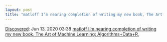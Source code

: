 ```yaml
---
layout: post
title: "matloff I’m nearing completion of writing my new book, The Art of Machine Learning: Algorithms+Data+R,"
---
```

[Discovered](http://rolandtanglao.com/2020/07/29/p1-blogthis-checkvist-list-links-to-blog/): Jun 13, 2020 03:38 [matloff I’m nearing completion of writing my new book, The Art of Machine Learning: Algorithms+Data+R,](https://matloff.wordpress.com/2020/06/12/new-book-on-machine-learning/)
